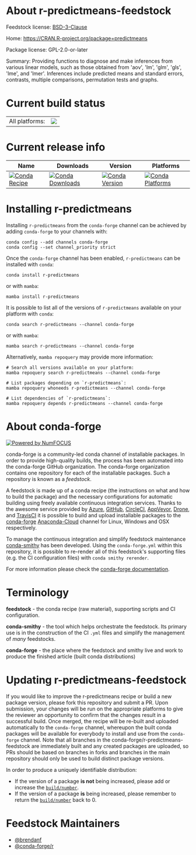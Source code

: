 About r-predictmeans-feedstock
==============================

Feedstock license: [BSD-3-Clause](https://github.com/conda-forge/r-predictmeans-feedstock/blob/main/LICENSE.txt)

Home: https://CRAN.R-project.org/package=predictmeans

Package license: GPL-2.0-or-later

Summary: Providing functions to diagnose and make inferences from various linear models, such as those obtained from 'aov', 'lm', 'glm', 'gls', 'lme', and 'lmer'. Inferences include predicted means and standard errors, contrasts, multiple comparisons, permutation tests and graphs.

Current build status
====================


<table><tr><td>All platforms:</td>
    <td>
      <a href="https://dev.azure.com/conda-forge/feedstock-builds/_build/latest?definitionId=10146&branchName=main">
        <img src="https://dev.azure.com/conda-forge/feedstock-builds/_apis/build/status/r-predictmeans-feedstock?branchName=main">
      </a>
    </td>
  </tr>
</table>

Current release info
====================

| Name | Downloads | Version | Platforms |
| --- | --- | --- | --- |
| [![Conda Recipe](https://img.shields.io/badge/recipe-r--predictmeans-green.svg)](https://anaconda.org/conda-forge/r-predictmeans) | [![Conda Downloads](https://img.shields.io/conda/dn/conda-forge/r-predictmeans.svg)](https://anaconda.org/conda-forge/r-predictmeans) | [![Conda Version](https://img.shields.io/conda/vn/conda-forge/r-predictmeans.svg)](https://anaconda.org/conda-forge/r-predictmeans) | [![Conda Platforms](https://img.shields.io/conda/pn/conda-forge/r-predictmeans.svg)](https://anaconda.org/conda-forge/r-predictmeans) |

Installing r-predictmeans
=========================

Installing `r-predictmeans` from the `conda-forge` channel can be achieved by adding `conda-forge` to your channels with:

```
conda config --add channels conda-forge
conda config --set channel_priority strict
```

Once the `conda-forge` channel has been enabled, `r-predictmeans` can be installed with `conda`:

```
conda install r-predictmeans
```

or with `mamba`:

```
mamba install r-predictmeans
```

It is possible to list all of the versions of `r-predictmeans` available on your platform with `conda`:

```
conda search r-predictmeans --channel conda-forge
```

or with `mamba`:

```
mamba search r-predictmeans --channel conda-forge
```

Alternatively, `mamba repoquery` may provide more information:

```
# Search all versions available on your platform:
mamba repoquery search r-predictmeans --channel conda-forge

# List packages depending on `r-predictmeans`:
mamba repoquery whoneeds r-predictmeans --channel conda-forge

# List dependencies of `r-predictmeans`:
mamba repoquery depends r-predictmeans --channel conda-forge
```


About conda-forge
=================

[![Powered by
NumFOCUS](https://img.shields.io/badge/powered%20by-NumFOCUS-orange.svg?style=flat&colorA=E1523D&colorB=007D8A)](https://numfocus.org)

conda-forge is a community-led conda channel of installable packages.
In order to provide high-quality builds, the process has been automated into the
conda-forge GitHub organization. The conda-forge organization contains one repository
for each of the installable packages. Such a repository is known as a *feedstock*.

A feedstock is made up of a conda recipe (the instructions on what and how to build
the package) and the necessary configurations for automatic building using freely
available continuous integration services. Thanks to the awesome service provided by
[Azure](https://azure.microsoft.com/en-us/services/devops/), [GitHub](https://github.com/),
[CircleCI](https://circleci.com/), [AppVeyor](https://www.appveyor.com/),
[Drone](https://cloud.drone.io/welcome), and [TravisCI](https://travis-ci.com/)
it is possible to build and upload installable packages to the
[conda-forge](https://anaconda.org/conda-forge) [Anaconda-Cloud](https://anaconda.org/)
channel for Linux, Windows and OSX respectively.

To manage the continuous integration and simplify feedstock maintenance
[conda-smithy](https://github.com/conda-forge/conda-smithy) has been developed.
Using the ``conda-forge.yml`` within this repository, it is possible to re-render all of
this feedstock's supporting files (e.g. the CI configuration files) with ``conda smithy rerender``.

For more information please check the [conda-forge documentation](https://conda-forge.org/docs/).

Terminology
===========

**feedstock** - the conda recipe (raw material), supporting scripts and CI configuration.

**conda-smithy** - the tool which helps orchestrate the feedstock.
                   Its primary use is in the construction of the CI ``.yml`` files
                   and simplify the management of *many* feedstocks.

**conda-forge** - the place where the feedstock and smithy live and work to
                  produce the finished article (built conda distributions)


Updating r-predictmeans-feedstock
=================================

If you would like to improve the r-predictmeans recipe or build a new
package version, please fork this repository and submit a PR. Upon submission,
your changes will be run on the appropriate platforms to give the reviewer an
opportunity to confirm that the changes result in a successful build. Once
merged, the recipe will be re-built and uploaded automatically to the
`conda-forge` channel, whereupon the built conda packages will be available for
everybody to install and use from the `conda-forge` channel.
Note that all branches in the conda-forge/r-predictmeans-feedstock are
immediately built and any created packages are uploaded, so PRs should be based
on branches in forks and branches in the main repository should only be used to
build distinct package versions.

In order to produce a uniquely identifiable distribution:
 * If the version of a package **is not** being increased, please add or increase
   the [``build/number``](https://docs.conda.io/projects/conda-build/en/latest/resources/define-metadata.html#build-number-and-string).
 * If the version of a package **is** being increased, please remember to return
   the [``build/number``](https://docs.conda.io/projects/conda-build/en/latest/resources/define-metadata.html#build-number-and-string)
   back to 0.

Feedstock Maintainers
=====================

* [@brendanf](https://github.com/brendanf/)
* [@conda-forge/r](https://github.com/conda-forge/r/)

